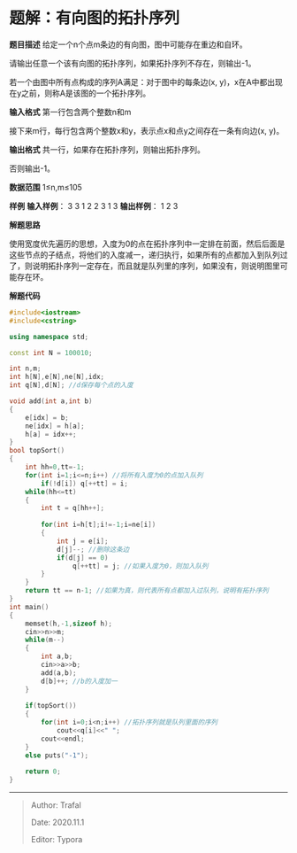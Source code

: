 # 题解：有向图的拓扑序列

**题目描述**
给定一个n个点m条边的有向图，图中可能存在重边和自环。

请输出任意一个该有向图的拓扑序列，如果拓扑序列不存在，则输出-1。

若一个由图中所有点构成的序列A满足：对于图中的每条边(x, y)，x在A中都出现在y之前，则称A是该图的一个拓扑序列。

**输入格式**
第一行包含两个整数n和m

接下来m行，每行包含两个整数x和y，表示点x和点y之间存在一条有向边(x, y)。

**输出格式**
共一行，如果存在拓扑序列，则输出拓扑序列。

否则输出-1。

**数据范围**
1≤n,m≤105

**样例**
**输入样例**：
3 3
1 2
2 3
1 3
**输出样例**：
1 2 3

**解题思路**

使用宽度优先遍历的思想，入度为0的点在拓扑序列中一定排在前面，然后后面是这些节点的子结点，将他们的入度减一，递归执行，如果所有的点都加入到队列过了，则说明拓扑序列一定存在，而且就是队列里的序列，如果没有，则说明图里可能存在环。

**解题代码**

```cpp
#include<iostream>
#include<cstring>

using namespace std;

const int N = 100010;

int n,m;
int h[N],e[N],ne[N],idx;
int q[N],d[N]; //d保存每个点的入度

void add(int a,int b)
{
    e[idx] = b;
    ne[idx] = h[a];
    h[a] = idx++;
}
bool topSort()
{
    int hh=0,tt=-1;
    for(int i=1;i<=n;i++) //将所有入度为0的点加入队列
        if(!d[i]) q[++tt] = i;
    while(hh<=tt)
    {
        int t = q[hh++];
        
        for(int i=h[t];i!=-1;i=ne[i])
        {
            int j = e[i];
            d[j]--;	//删除这条边
            if(d[j] == 0)
                q[++tt] = j; //如果入度为0，则加入队列
        }
    }
    return tt == n-1; //如果为真，则代表所有点都加入过队列，说明有拓扑序列
}
int main()
{
    memset(h,-1,sizeof h);
    cin>>n>>m;
    while(m--)
    {
        int a,b;
        cin>>a>>b;
        add(a,b);
        d[b]++; //b的入度加一
    }
    
    if(topSort())
    {
        for(int i=0;i<n;i++) //拓扑序列就是队列里面的序列
            cout<<q[i]<<" ";
        cout<<endl;
    }
    else puts("-1");
    
    return 0;
}
```





------

> Author: Trafal
>
> Date: 2020.11.1
>
> Editor: Typora	

